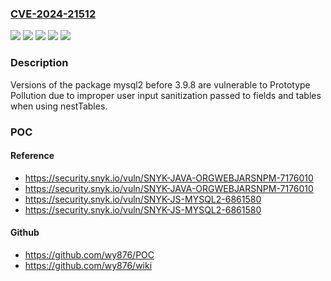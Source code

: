 ### [CVE-2024-21512](https://cve.mitre.org/cgi-bin/cvename.cgi?name=CVE-2024-21512)
![](https://img.shields.io/static/v1?label=Product&message=mysql2&color=blue)
![](https://img.shields.io/static/v1?label=Product&message=org.webjars.npm%3Amysql2&color=blue)
![](https://img.shields.io/static/v1?label=Version&message=0%3C%20*%20&color=brighgreen)
![](https://img.shields.io/static/v1?label=Version&message=0%3C%203.9.8%20&color=brighgreen)
![](https://img.shields.io/static/v1?label=Vulnerability&message=Prototype%20Pollution&color=brighgreen)

### Description

Versions of the package mysql2 before 3.9.8 are vulnerable to Prototype Pollution due to improper user input sanitization passed to fields and tables when using nestTables.

### POC

#### Reference
- https://security.snyk.io/vuln/SNYK-JAVA-ORGWEBJARSNPM-7176010
- https://security.snyk.io/vuln/SNYK-JAVA-ORGWEBJARSNPM-7176010
- https://security.snyk.io/vuln/SNYK-JS-MYSQL2-6861580
- https://security.snyk.io/vuln/SNYK-JS-MYSQL2-6861580

#### Github
- https://github.com/wy876/POC
- https://github.com/wy876/wiki

